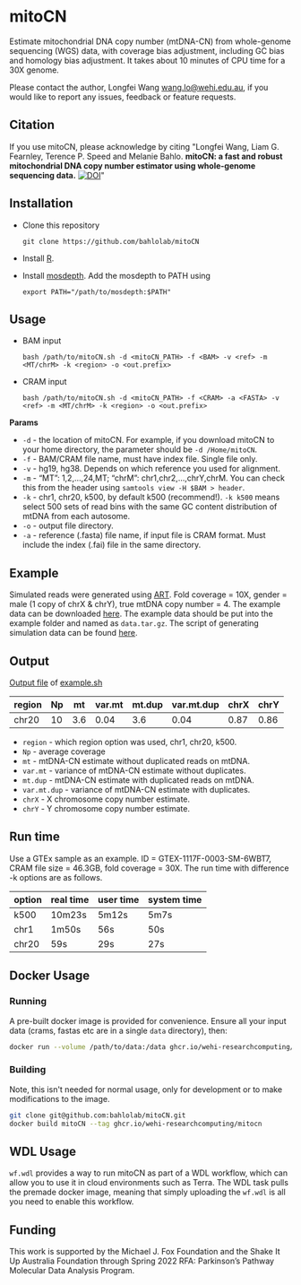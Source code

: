 # mitoCN

Estimate mitochondrial DNA copy number (mtDNA-CN) from whole-genome sequencing (WGS) data, with coverage bias adjustment, including GC bias and homology bias adjustment. It takes about 10 minutes of CPU time for a 30X genome. 

Please contact the author, Longfei Wang <wang.lo@wehi.edu.au>, if you would like to report any issues, feedback or feature requests.

## Citation
If you use mitoCN, please acknowledge by citing 
"Longfei Wang, Liam G. Fearnley, Terence P. Speed and Melanie Bahlo. **mitoCN: a fast and robust mitochondrial DNA copy number estimator using whole-genome sequencing data.** [![DOI](https://zenodo.org/badge/621654308.svg)](https://zenodo.org/badge/latestdoi/621654308)"

## Installation
* Clone this repository
    ```
    git clone https://github.com/bahlolab/mitoCN
    ```
    
* Install [R](https://www.r-project.org/).

* Install [mosdepth](https://github.com/brentp/mosdepth). Add the mosdepth to PATH using 
    ```
    export PATH="/path/to/mosdepth:$PATH"
    ```


## Usage
* BAM input
    ```
    bash /path/to/mitoCN.sh -d <mitoCN_PATH> -f <BAM> -v <ref> -m <MT/chrM> -k <region> -o <out.prefix>
    ```
* CRAM input
    ```
    bash /path/to/mitoCN.sh -d <mitoCN_PATH> -f <CRAM> -a <FASTA> -v <ref> -m <MT/chrM> -k <region> -o <out.prefix>
    ```


**Params**  
* `-d` - the location of mitoCN. For example, if you download mitoCN to your home directory, the parameter should be `-d /Home/mitoCN`.
* `-f` - BAM/CRAM file name, must have index file. Single file only.
* `-v` - hg19, hg38. Depends on which reference you used for alignment.
* `-m` - “MT”: 1,2,…,24,MT; “chrM”: chr1,chr2,…,chrY,chrM. You can check this from the header using `samtools view -H $BAM > header`.
* `-k` - chr1, chr20, k500, by default k500 (recommend!). `-k k500` means select 500 sets of read bins with the same GC content distribution of mtDNA from each autosome. 
* `-o` - output file directory.
* `-a` - reference (.fasta) file name, if input file is CRAM format. Must include the index (.fai) file in the same directory.


## Example
Simulated reads were generated using [ART](https://www.niehs.nih.gov/research/resources/software/biostatistics/art/index.cfm).
Fold coverage = 10X, gender = male (1 copy of chrX & chrY), true mtDNA copy number = 4. The example data can be downloaded [here](https://zenodo.org/record/7964357). The example data should be put into the example folder and named as `data.tar.gz`.
The script of generating simulation data can be found [here](https://github.com/bahlolab/mitoCN/blob/main/example/reads_sim.sh).

## Output
[Output file](https://github.com/bahlolab/mitoCN/blob/main/example/sample/sample_chr20.mitoCN.txt) of [example.sh](https://github.com/bahlolab/mitoCN/blob/main/example/example.sh)

region | Np | mt | var.mt | mt.dup | var.mt.dup | chrX | chrY
--- | --- | --- | --- |--- |--- |--- |---
chr20 | 10 | 3.6 | 0.04 | 3.6 | 0.04 | 0.87 | 0.86

* `region` - which region option was used, chr1, chr20, k500.
* `Np` - average coverage 
* `mt` - mtDNA-CN estimate without duplicated reads on mtDNA.
* `var.mt` - variance of mtDNA-CN estimate without duplicates.
* `mt.dup` - mtDNA-CN estimate with duplicated reads on mtDNA.
* `var.mt.dup` - variance of mtDNA-CN estimate with duplicates.
* `chrX` - X chromosome copy number estimate.
* `chrY` - Y chromosome copy number estimate.

## Run time
Use a GTEx sample as an example. ID = GTEX-1117F-0003-SM-6WBT7, CRAM file size = 46.3GB, fold coverage = 30X. The run time with difference -k options are as follows.

option | real time | user time | system time
--- | --- | --- | ---
k500 | 10m23s | 5m12s | 5m7s
chr1 | 1m50s | 56s | 50s
chr20 | 59s | 29s | 27s

## Docker Usage

### Running
A pre-built docker image is provided for convenience.
Ensure all your input data (crams, fastas etc are in a single `data` directory), then:
```bash
docker run --volume /path/to/data:/data ghcr.io/wehi-researchcomputing/mitocn -f /data/sample.cram -a /data/reference.fa -v hg38 -m chrM -k k500 -o /tmp/out
```

### Building 
Note, this isn't needed for normal usage, only for development or to make modifications to the image.
```bash
git clone git@github.com:bahlolab/mitoCN.git
docker build mitoCN --tag ghcr.io/wehi-researchcomputing/mitocn
```

## WDL Usage

`wf.wdl` provides a way to run mitoCN as part of a WDL workflow, which can allow you to use it in cloud environments such as Terra.
The WDL task pulls the premade docker image, meaning that simply uploading the `wf.wdl` is all you need to enable this workflow.

## Funding
This work is supported by the Michael J. Fox Foundation and the Shake It Up Australia Foundation through Spring 2022 RFA: Parkinson’s Pathway Molecular Data Analysis Program. 

